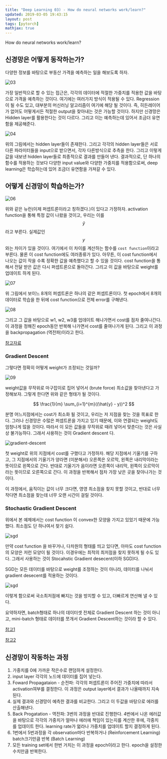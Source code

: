 ```yaml
---
title: "Deep Learning 03) - How do neural networks work/learn?"
updated: 2019-03-05 19:43:15
layout: post
tags: [pytorch]
mathjax: true
---
```


How do neural networks work/learn?

## 신경망은 어떻게 동작하는가?

다양한 정보를 바탕으로 부동산 가격을 예측하는 일을 해보도록 하자.

![03](/images/2019/deep-learning/03.png)

가장 일반적으로 할 수 있는 접근은, 각각의 데이터에 적절한 가중치를 적용한 값을 바탕으로 가격을 예측하는 것이다. 여기에는 여러가지 방식이 적용될 수 있다. Regression이 될 수도 있고, 대부분의 머신러닝 알고리즘이 여기에 해당 될 것이다. 즉, 히든레이어가 없어도 어떻게서든 적절한 output을 찾아내는 것은 가능할 것이다. 
하지만 신경망은 Hidden layer를 활용한다는 것이 다르다. 그리고 이는 예측하는데 있어서 조금더 유연함을 제공해준다.

![04](/images/2019/deep-learning/04.png)

위의 그림에서는 hidden layer들이 존재한다. 그리고 각각의 hidden layer들은 서로 다른 파라미터들을 input으로 받으면서, 각자 다른방식으로 추측을 한다. 그리고 이렇게 값을 내보낸 hidden layer들로 최종적으로 결과를 만들어 낸다. 결과적으로, 단 하나의 함수를 적용하는 것보다 다양한 input value와 다양한 가중치를 적용함으로써, deep learning은 학습하는데 있어 조금더 유연함을 가져갈 수 있다.

## 어떻게 신경망이 학습하는가?

![06](/images/2019/deep-learning/06.png)

위와 같은 뉴런(이제 퍼셉트론이라고 칭하겠다.)이 있다고 가정하자. activation function을 통해 특정 값이 나왔을 것이고, 우리는 이를 $$\hat{y}$$라고 부른다. 실제값인 $$y$$와는 차이가 있을 것이다. 여기에서 이 차이를 계산하는 함수를 `cost function`이라고 부른다. 물론 이 cost function에도 여러종류가 있다. 아무튼, 이 cost function에서 나오는 값이 작을 수록 정확한 값을 예측했다고 할 수 있을 것이다. cost function을 통해서 전달 받은 값은 다시 퍼셉트론으로 돌아간다. 그리고 이 값을 바탕으로 weight를 업데이트 하게 된다. 

![07](/images/2019/deep-learning/07.png)

위 그림에서 보이느 8개의 퍼셉트론은 하나의 같은 퍼셉트론이다. 첫 epoch에서 8개의 데이터로 학습을 한 뒤에 cost function으로 전체 error를 구해낸다.

![08](/images/2019/deep-learning/08.png)

그리고 그 값을 바탕으로 w1, w2, w3를 업데이트 해나가면서 cost를 점차 줄여나간다. 이 과정을 정해진 epoch동안 반복해 나가면서 cost를 줄여나가게 된다. 그리고 이 과정을 backpropagation (역전파)이라고 한다. 

[참고자료](https://stats.stackexchange.com/questions/154879/a-list-of-cost-functions-used-in-neural-networks-alongside-applications)

### Gradient Descent 

그렇다면 정확히 어떻게 weight가 조정되는 것일까?

![09](/images/2019/deep-learning/09.png)

weight값을 무작위로 마구잡이로 집어 넣어서 (brute force) 최소값을 찾아낸다고 가정해보자. 그렇게 한다면 위와 같은 형태가 될 것이다. 

$$ \frac{1}{m} \sum_{i=1}^{m}((\hat{y} - y))^2 $$

분명 어느지점에서는 cost가 최소화 될 것이고, 우리는 저 지점을 찾는 것을 목표로 한다. 그러나 신경망은 수많은 퍼셉트론을 가지고 있기 때문에, 이와 연결되는 weight도 엄청나게 많을 것이다. 따라서 이 모든 값들을 무작위로 때려 넣어서 맞춘다는 것은 사실상 불가능하다. 그래서 사용하는 것이 Gradient descent 다.

![gradient-descent](https://cdn-images-1.medium.com/max/1600/0*rBQI7uBhBKE8KT-X.png)

첫 weight로 위의 지점에서 cost를 구했다고 가정하자. 해당 지점에서 기울기를 구하고, 그 지점에서의 기울기가 양라면 (미분해서) 오른쪽은 오르막, 왼쪽은 내리막이라는 뜻이므로 왼쪽으로 간다. 반대로 기울기가 음이라면 오른쪽이 내리막, 왼쪽이 오르막이라는 뜻이므로 오른쪽으로 간다. 이 과정을 반복해서 점차 가장 낮은 곳을 찾아나가는 것이다.

이 과정에서, 움직이는 값이 너무 크다면, 영영 최소점을 찾지 못할 것이고, 반대로 너무 작다면 최소점을 찾는데 너무 오랜 시간이 걸릴 것이다.

### Stochastic Gradient Descent

위에서 본 예제에서는 cost function 이 convex한 모양을 가지고 있었기 때문에 가능했다. 최소점도 단 하나여서 찾기 쉽다.

![sgd](https://davidmatablog.files.wordpress.com/2017/08/multidmensional.png?w=1000)

만약 cost function 을 바꾸거나, 다차원의 형태를 띄고 있다면, 아마도 cost function의 모양은 저런 모양이 될 것이다. 이경우에는 최적의 최저점을 찾지 못하게 될 수도 있다. 그래서 사용하는 것이 Stocahstic Gradient desecent(이하 SGD)다. 

SGD는 모든 데이터를 바탕으로 weight를 조정하는 것이 아니라, 데이터를 나눠서 gradient desecent를 적용하는 것이다.

![sgd](https://t1.daumcdn.net/cfile/tistory/999EA83359D86B6B0B)

이렇게 함으로써 국소최저점에 빠지는 것을 방지할 수 있고, 더빠르게 연산해 낼 수 있다. 

요약하자면, batch형태로 하나의 데이터셋 전체로 Gradient Descent 하는 것이 아니고, mini-batch 형태로 데이터를 쪼개서 Gradient Descent하는 것이라 할 수 있다.

[참고1](http://iamtrask.github.io/2015/07/27/python-network-part2/)

[참고2](http://neuralnetworksanddeeplearning.com/chap2.html)

## 신경망이 작동하는 과정

1. 가중치를 0에 가까운 작은수로 랜덤하게 설정한다.
2. input layer 각각의 노드에 데이터를 집어 넣는다.
3. Foward Propagataion - 순전파: 각각의 퍼셉트론이 주어진 가중치에 따라서 activation여부를 결정한다. 이 과정은 output layer에서 결과가 나올때까지 지속된다.
4. 실제 결과와 신경망이 예측한 결과를 비교한다. 그리고 이 두값을 바탕으로 에러를 산출해낸다.
5. Back Progatation - 역전파: 3번의 과정을 반대로 진행한다. 4번에서 나온 에러값을 바탕으로 각각의 가중치가 얼마나 에러에 책임이 있는지를 계산한 후에, 각중치를 업데이트 한다. learning rate가 얾라나 가중치를 업데이트 할지 결정하게 된다.
6. 1번에서 5번과정을 각 observation마다 반복하거나 (Reinforcement Learning) batch크기만큼 반복 (Batch Learning)
7. 모든 training set에서 한번 거치는 이 과정을 epoch이라고 한다. epoch을 설정한 수치만큼 반복한다.
